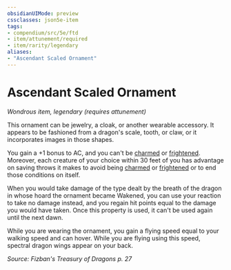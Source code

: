 ```yaml
---
obsidianUIMode: preview
cssclasses: json5e-item
tags:
- compendium/src/5e/ftd
- item/attunement/required
- item/rarity/legendary
aliases: 
- "Ascendant Scaled Ornament"
---
```

# Ascendant Scaled Ornament
*Wondrous item, legendary (requires attunement)*  


This ornament can be jewelry, a cloak, or another wearable accessory. It appears to be fashioned from a dragon's scale, tooth, or claw, or it incorporates images in those shapes.

You gain a +1 bonus to AC, and you can't be [charmed](2-Mechanics/CLI/rules/conditions.md#Charmed) or [frightened](2-Mechanics/CLI/rules/conditions.md#Frightened). Moreover, each creature of your choice within 30 feet of you has advantage on saving throws it makes to avoid being [charmed](2-Mechanics/CLI/rules/conditions.md#Charmed) or [frightened](2-Mechanics/CLI/rules/conditions.md#Frightened) or to end those conditions on itself.

When you would take damage of the type dealt by the breath of the dragon in whose hoard the ornament became Wakened, you can use your reaction to take no damage instead, and you regain hit points equal to the damage you would have taken. Once this property is used, it can't be used again until the next dawn.

While you are wearing the ornament, you gain a flying speed equal to your walking speed and can hover. While you are flying using this speed, spectral dragon wings appear on your back.

*Source: Fizban's Treasury of Dragons p. 27*